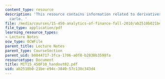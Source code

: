 ```yaml
---
content_type: resource
description: 'This resource contains information related to derivatives and monte
  carlo. '
file: /media/courses/15-450-analytics-of-finance-fall-2010/ab2510b021bee94c384057c138c343d4_MIT15_450F10_handout02.pdf
file_type: application/pdf
learning_resource_types:
- Lecture Notes
ocw_type: OCWFile
parent_title: Lecture Notes
parent_type: CourseSection
parent_uid: b0844717-3fca-1706-a0f8-b2830b3598fa
resourcetype: Document
title: MIT15_450F10_handout02.pdf
uid: ab2510b0-21be-e94c-3840-57c138c343d4
---
```

